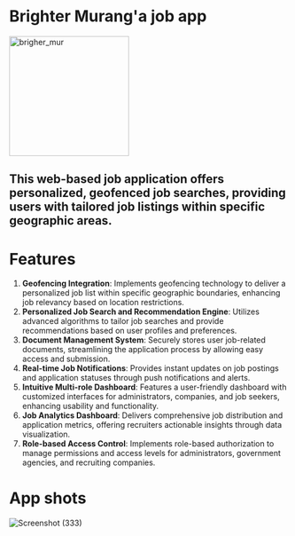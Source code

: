 # Brighter Murang'a job app
<img width="216" alt="brigher_mur" src="https://github.com/Bornmajor/job_app/assets/98744068/53312449-740d-4a83-886d-70de7d8a6fa9">

## This web-based job application offers personalized, geofenced job searches, providing users with tailored job listings within specific geographic areas.

# Features
1. <b>Geofencing Integration</b>: Implements geofencing technology to deliver a personalized job list within specific geographic boundaries, enhancing job relevancy based on location restrictions.
2. <b>Personalized Job Search and Recommendation Engine</b>: Utilizes advanced algorithms to tailor job searches and provide recommendations based on user profiles and preferences.
3. <b>Document Management System</b>: Securely stores user job-related documents, streamlining the application process by allowing easy access and submission.
4. <b>Real-time Job Notifications</b>: Provides instant updates on job postings and application statuses through push notifications and alerts.
5. <b>Intuitive Multi-role Dashboard</b>: Features a user-friendly dashboard with customized interfaces for administrators, companies, and job seekers, enhancing usability and functionality.
6. <b>Job Analytics Dashboard</b>: Delivers comprehensive job distribution and application metrics, offering recruiters actionable insights through data visualization.
7. <b>Role-based Access Control</b>: Implements role-based authorization to manage permissions and access levels for administrators, government agencies, and recruiting companies.

# App shots
![Screenshot (333)](https://github.com/Bornmajor/job_app/assets/98744068/8039795e-e2bd-4f69-a287-df9b804a7d57)







